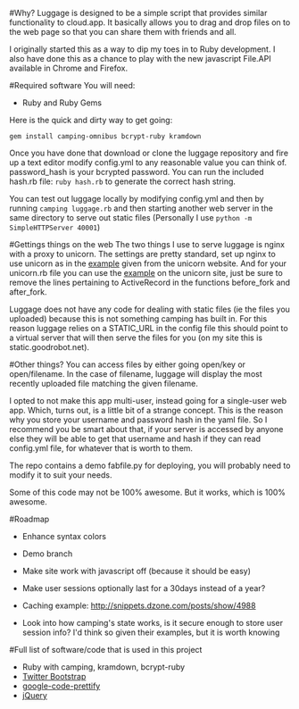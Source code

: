 #Why?
Luggage is designed to be a simple script that provides similar
functionality to cloud.app. It basically allows you to drag and drop
files on to the web page so that you can share them with friends and
all. 

I originally started this as a way to dip my toes in to Ruby
development. I also have done this as a chance to play with the new
javascript File.API available in Chrome and Firefox. 

#Required software
You will need:
* Ruby and Ruby Gems

Here is the quick and dirty way to get going:

`gem install camping-omnibus bcrypt-ruby kramdown`

Once you have done that download or clone the luggage repository and
fire up a text editor modify config.yml to any reasonable value you can
think of.  password\_hash is your bcrypted password. You can run the
included hash.rb file: `ruby hash.rb` to generate the correct hash
string. 

You can test out luggage locally by modifying config.yml and then by
running `camping luggage.rb` and then starting another web server in the
same directory to serve out static files (Personally I use `python -m
SimpleHTTPServer 40001`)

#Gettings things on the web
The two things I use to serve luggage is nginx with a proxy to unicorn.
The settings are pretty standard, set up nginx to use unicorn as in the
[example](http://unicorn.bogomips.org/examples/nginx.conf) given from
the unicorn website. And for your unicorn.rb file you can use the
[example](http://unicorn.bogomips.org/examples/unicorn.conf.rb) on the
unicorn site, just be sure to remove the lines pertaining to
ActiveRecord in the functions before_fork and after_fork.

Luggage does not have any code for dealing with static files (ie the
files you uploaded) because this is not something camping has built in.
For this reason luggage relies on a STATIC_URL in the config file this
should point to a virtual server that will then serve the files for you
(on my site this is static.goodrobot.net).

#Other things?
You can access files by either going open/key or open/filename. In the
case of filename, luggage will display the most recently uploaded file
matching the given filename.

I opted to not make this app multi-user, instead going for a single-user
web app. Which, turns out, is a little bit of a strange concept. This is
the reason why you store your username and password hash in the yaml
file. So I recommend you be smart about that, if your server is accessed
by anyone else they will be able to get that username and hash if they
can read config.yml file, for whatever that is worth to them. 

The repo contains a demo fabfile.py for deploying, you will probably
need to modify it to suit your needs.

Some of this code may not be 100% awesome. But it works, which is 100%
awesome.

#Roadmap
* Enhance syntax colors
* Demo branch

* Make site work with javascript off (because it should be easy)

* Make user sessions optionally last for a 30days instead of a year?
* Caching example: http://snippets.dzone.com/posts/show/4988
* Look into how camping's state works, is it secure enough to store
  user session info? I'd think so given their examples, but it is worth
  knowing

#Full list of software/code that is used in this project
* Ruby with camping, kramdown, bcrypt-ruby
* [Twitter Bootstrap](http://twitter.github.com/bootstrap/)
* [google-code-prettify](http://code.google.com/p/google-code-prettify/)
* [jQuery](http://jquery.com/)
